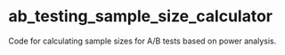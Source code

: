 # ab_testing_sample_size_calculator
Code for calculating sample sizes for A/B tests based on power analysis.
